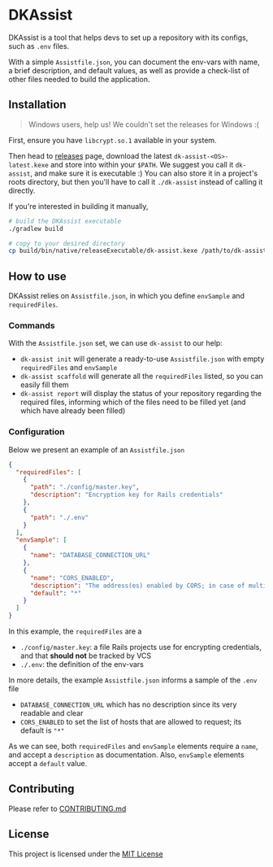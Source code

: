 # DKAssist

DKAssist is a tool that helps devs to set up a repository with its configs, such as `.env` files.

With a simple `Assistfile.json`, you can document the env-vars with name, a brief description, and default values,
as well as provide a check-list of other files needed to build the application.  

## Installation

> Windows users, help us! We couldn't set the releases for Windows :(

First, ensure you have `libcrypt.so.1` available in your system.

Then head to [releases][releases] page, download the latest `dk-assist-<OS>-latest.kexe` and store into within your `$PATH`.
We suggest you call it `dk-assist`, and make sure it is executable :) You can also store it in a project's roots directory,
but then you'll have to call it `./dk-assist` instead of calling it directly.


If you're interested in building it manually,

```bash
# build the DKAssist executable
./gradlew build

# copy to your desired directory
cp build/bin/native/releaseExecutable/dk-assist.kexe /path/to/dk-assist
```

## How to use

DKAssist relies on `Assistfile.json`, in which you define `envSample` and `requiredFiles`. 

### Commands

With the `Assistfile.json` set, we can use `dk-assist` to our help:

- `dk-assist init` will generate a ready-to-use `Assistfile.json` with empty `requiredFiles` and `envSample` 
- `dk-assist scaffold` will generate all the `requiredFiles` listed, so you can easily fill them
- `dk-assist report` will display the status of your repository regarding the required files, informing which of the files need to be filled yet (and which have already been filled)


### Configuration

Below we present an example of an `Assistfile.json`

```json
{
  "requiredFiles": [
    {
      "path": "./config/master.key",
      "description": "Encryption key for Rails credentials"
    },
    {
      "path": "./.env"
    }
  ],
  "envSample": [
    {
      "name": "DATABASE_CONNECTION_URL"
    },
    {
      "name": "CORS_ENABLED",
      "description": "The address(es) enabled by CORS; in case of multiple, separate with ';' (semi-colon) and no spaces, e.g., 'http://something.com;http://other.com'; in case of enabling all, use '*'",
      "default": "*"
    }
  ]
}
```

In this example, the `requiredFiles` are a

- `./config/master.key`: a file Rails projects use for encrypting credentials, and that **should not** be tracked by VCS
- `./.env`: the definition of the env-vars

In more details, the example `Assistfile.json` informs a sample of the `.env` file

- `DATABASE_CONNECTION_URL` which has no description since its very readable and clear
- `CORS_ENABLED` to set the list of hosts that are allowed to request; its default is `"*"`

As we can see, both `requiredFiles` and `envSample` elements require a `name`, and accept a `description` as documentation.
Also, `envSample` elements accept a `default` value.



## Contributing

Please refer to [CONTRIBUTING.md][1]


## License

This project is licensed under the [MIT License][2]




[1]: https://github.com/jooaodanieel/dk-assist/blob/master/CONTRIBUTING.md
[2]: https://opensource.org/licenses/MIT


[releases]: https://github.com/jooaodanieel/dk-assist/releases
